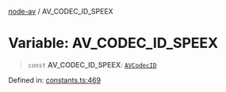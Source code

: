 [node-av](../globals.md) / AV\_CODEC\_ID\_SPEEX

# Variable: AV\_CODEC\_ID\_SPEEX

> `const` **AV\_CODEC\_ID\_SPEEX**: [`AVCodecID`](../type-aliases/AVCodecID.md)

Defined in: [constants.ts:469](https://github.com/seydx/av/blob/f8631fc881b394300b1479f511d55cf1c370a87f/src/constants/constants.ts#L469)
